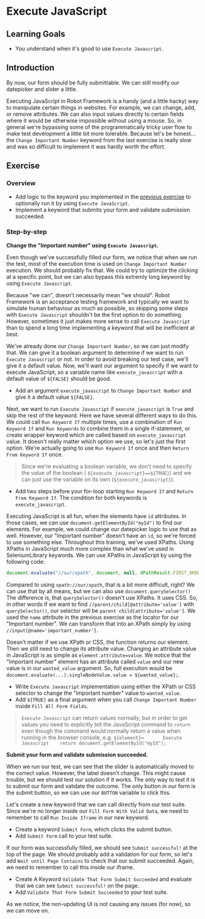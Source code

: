 # Execute JavaScript

## Learning Goals

- You understand when it's good to use `Execute Javascript`.

## Introduction

By now, our form should be fully submittable. We can still modify
our datepicker and slider a little.

Executing JavaScript in Robot Framework is a handy (and a little hacky)
way to manipulate certain things in websites. For example, we can
change, add, or remove attributes. We can also input values directly
to certain fields where it would be otherwise impossible without
using a mouse. So, in general we're bypassing some of the programmatically
tricky user flow to make test development a little bit more tolerable.
Because let's be honest... the `Change Important Number` keyword from the last
exercise is really slow and was so difficult to implement it was hardly worth the effort.

## Exercise

### Overview

- Add logic to the keyword you implemented in the [previous exercise](./07-slider.md) to optionally
run it by using `Execute JavaScript`.
- Implement a keyword that submits your form and validate submission succeeded.

### Step-by-step

**Change the "Important number" using `Execute Javascript`.**

Even though we've successfully filled our form, we notice that when we run the test, most of the execution
time is used on `Change Important Number` execution. We should probably fix that. We could try to
optimize the clicking at a specific point, but we can also bypass this extremly long keyword by using
`Execute Javascript`.

Because "we can", doesn't necessarily mean "we should". Robot Framework is an acceptance testing framework
and typically we want to simulate human behaviour as much as possible, so skipping some steps with
`Execute Javascript` shouldn't be the first option to do something. However, sometimes it just makes more
sense to call `Execute Javascript` than to spend a long time implementing a keyword that will be inefficient
at best.

We've already done our `Change Important Number`, so we can just modify that. We can give it a boolean
argument to determine if we want to run `Execute Javascript` or not. In order to avoid breaking our
test case, we'll give it a default value. Now, we'll want our argument to specify if we want to execute
JavaScript, so a variable name like `execute_javascript` with a default value of `${FALSE}` should be good.

- Add an argument `execute_javascript` to `Change Important Number` and give it a default value `${FALSE}`.

Next, we want to run `Execute Javascript` if `execute_javascript` is `True` and skip the rest of the keyword.
Here we have several different ways to do this. We could call `Run Keyword If` multiple times,
use a combination of `Run Keyword If` and `Run Keywords` to combine them in a single if-statement, or create
wrapper keyword which are called based on `execute_javascript` value. It doesn't really matter which option
we use, so let's just the first option. We're actually going to use `Run Keyword If` once and then
`Return From Keyword If` once.

> Since we're evaluating a boolean variable, we don't need to specify the value of the boolean (
`${execute_javascript}==${TRUE}`) and we can just use the variable on its own (`${execute_javascript}`).

- Add two steps before your for-loop starting `Run Keyword If` and `Return From Keyword If`. The condition
for both keywords is `execute_javascript`.

Executing JavaScript is all fun, when the elements have `id` attributes. In those cases, we can use
`document.getElementById("myId")` to find our elements. For example, we could change our datepicker logic
to use that as well. However, our "Important number" doesn't have an `id`, so we're forced to use something
else. Throughout this training, we've used XPaths. Using XPaths in JavaScript much more complex than what
we've used in SeleniumLibrary keywords. We can use XPaths in JavaScript by using the following code:

```js
document.evaluate("//our/xpath", document, null, XPathResult.FIRST_ORDERED_NODE_TYPE, null).singleNodeValue
```

Compared to using `xpath://our/xpath`, that is a bit more difficult, right? We can use that by all means,
but we can also use `document.querySelector()` The difference is, that `querySelector()` doesn't use
XPaths. It uses CSS. So, in other words if we want to find `//parent/child[@attribute='value']` with
`querySelector()`, our selector will be `parent child[attribute='value']`. We used the `name` attribute
in the previous exercise as the locator for our "Important number". We can transform that into an XPath
simply by using `//input[@name='important_number']`.

Doesn't matter if we use XPath or CSS, the function returns our element. Then we still need to change its
attribute value. Changing an attribute value in JavaScript is as simple as `element.attribute=value`.
We notice that the "Important number" element has an attribute called `value` and our new value is in
our `wanted_value` argument. So, full execution would be
`document.evaluate(...).singleNodeValue.value = ${wanted_value};`.

- Write `Execute Javascript` implementation using either the XPath or CSS selector to change the "Important
number" value to `wanted_value`.
- Add `${TRUE}` as a final argument when you call `Change Important Number` inside `Fill All Form Fields`.

> `Execute Javascript` can return values normally, but in order to get values
> you need to explicitly tell the JavaScript command to `return` even though
> the command would normally return a value when running in the browser console,
> e.g. `${element}=       Execute Javascript    return document.getElementById("myId");`

**Submit your form and validate submission succeeded.**

When we run our test, we can see that the slider is automatically moved to the correct value. However, the
label doesn't change. This might cause trouble, but we should test our solution if it works. The only
way to test it is to submit our form and validate the outcome. The only button in our form is the
submit button, so we can use our `BUTTON` variable to click this.

Let's create a new keyword that we can call directly from our test suite. Since we're no longer inside our
`Fill Form With Valid Data`, we need to remember to call `Run Inside Iframe` in our new keyword.

- Create a keyword `Submit Form`, which clicks the submit button.
- Add `Submit Form` call to your test suite.

If our form was successfully filled, we should see `Submit successful!` at the top of the page. We should
probably add a validation for our form, so let's add `Wait until Page Contains` to check that our submit
succeeded. Again, we need to remember to call this inside our iframe.

- Create A Keyword `Validate That Form Submit Succeeded` and evaluate that we can see `Submit successful!` on
the page.
- Add `Validate That Form Submit Succeeded` to your test suite.

As we notice, the non-updating UI is not causing any issues (for now), so we can move on.
